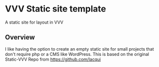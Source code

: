 # VVV Static site template
A static site for layout in VVV

## Overview
I like having the option to create an empty static site for small projects that don't require php or a CMS like WordPress. This is based on the original Static-VVV Repo from https://github.com/lacqui
